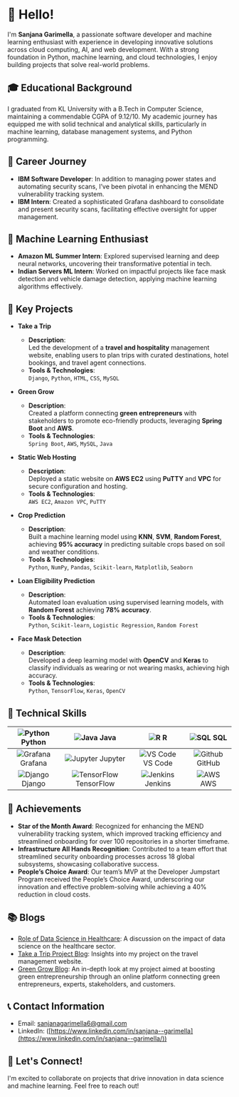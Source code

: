 # 👋 Hello!
I'm **Sanjana Garimella**, a passionate software developer and machine learning enthusiast with experience in developing innovative solutions across cloud computing, AI, and web development. With a strong foundation in Python, machine learning, and cloud technologies, I enjoy building projects that solve real-world problems.

## 🎓 Educational Background
I graduated from KL University with a B.Tech in Computer Science, maintaining a commendable CGPA of 9.12/10. My academic journey has equipped me with solid technical and analytical skills, particularly in machine learning, database management systems, and Python programming.

## 💼 Career Journey
- **IBM Software Developer**: In addition to managing power states and automating security scans, I’ve been pivotal in enhancing the MEND vulnerability tracking system.
- **IBM Intern**: Created a sophisticated Grafana dashboard to consolidate and present security scans, facilitating effective oversight for upper management.

## 🤖 Machine Learning Enthusiast
- **Amazon ML Summer Intern**: Explored supervised learning and deep neural networks, uncovering their transformative potential in tech.
- **Indian Servers ML Intern**: Worked on impactful projects like face mask detection and vehicle damage detection, applying machine learning algorithms effectively.

## 🔧 Key Projects
- **Take a Trip**
   - **Description**:  
     Led the development of a **travel and hospitality** management website, enabling users to plan trips with curated destinations, hotel bookings, and travel agent connections.
   - **Tools & Technologies**:  
     `Django`, `Python`, `HTML`, `CSS`, `MySQL`

- **Green Grow**
   - **Description**:  
     Created a platform connecting **green entrepreneurs** with stakeholders to promote eco-friendly products, leveraging **Spring Boot** and **AWS**.
   - **Tools & Technologies**:  
     `Spring Boot`, `AWS`, `MySQL`, `Java`

- **Static Web Hosting**
   - **Description**:  
     Deployed a static website on **AWS EC2** using **PuTTY** and **VPC** for secure configuration and hosting.
   - **Tools & Technologies**:  
     `AWS EC2`, `Amazon VPC`, `PuTTY` 

- **Crop Prediction**
   - **Description**:  
     Built a machine learning model using **KNN**, **SVM**, **Random Forest**, achieving **95% accuracy** in predicting suitable crops based on soil and weather conditions.
   - **Tools & Technologies**:  
     `Python`, `NumPy`, `Pandas`, `Scikit-learn`, `Matplotlib`, `Seaborn`

- **Loan Eligibility Prediction**
   - **Description**:  
     Automated loan evaluation using supervised learning models, with **Random Forest** achieving **78% accuracy**.
   - **Tools & Technologies**:  
     `Python`, `Scikit-learn`, `Logistic Regression`, `Random Forest`

- **Face Mask Detection**
   - **Description**:  
     Developed a deep learning model with **OpenCV** and **Keras** to classify individuals as wearing or not wearing masks, achieving high accuracy.
   - **Tools & Technologies**:  
     `Python`, `TensorFlow`, `Keras`, `OpenCV`  


## 🔑 Technical Skills

| ![Python](https://img.icons8.com/color/48/000000/python.png) Python | ![Java](https://img.icons8.com/color/48/000000/java-coffee-cup-logo.png) Java | ![R](https://img.icons8.com/color/48/000000/r.png) R | ![SQL](https://img.icons8.com/color/48/000000/sql.png) SQL |
|:---:|:---:|:---:|:---:|
| ![Grafana](https://img.icons8.com/color/48/000000/grafana.png) Grafana | ![Jupyter](https://img.icons8.com/?id=J0SgMWzAxqFj&format=png&color=000000) Jupyter | ![VS Code](https://img.icons8.com/color/48/000000/visual-studio-code-2019.png) VS Code | ![Github](https://img.icons8.com/color/48/000000/github.png) GitHub |
| ![Django](https://img.icons8.com/color/48/000000/django.png) Django | ![TensorFlow](https://img.icons8.com/color/48/000000/tensorflow.png) TensorFlow | ![Jenkins](https://img.icons8.com/color/48/000000/jenkins.png) Jenkins | ![AWS](https://img.icons8.com/color/48/000000/amazon-web-services.png) AWS |


## 🏅 Achievements
- **Star of the Month Award**: Recognized for enhancing the MEND vulnerability tracking system, which improved tracking efficiency and streamlined onboarding for over 100 repositories in a shorter timeframe.
- **Infrastructure All Hands Recognition**: Contributed to a team effort that streamlined security onboarding processes across 18 global subsystems, showcasing collaborative success.
- **People’s Choice Award**: Our team’s MVP at the Developer Jumpstart Program received the People’s Choice Award, underscoring our innovation and effective problem-solving while achieving a 40% reduction in cloud costs.

## 📚 Blogs
- [Role of Data Science in Healthcare](https://www.linkedin.com/posts/sanjana--garimella_kluniversity-klcse-ds-activity-6792782394928852992-_rtv?utm_source=share&utm_medium=member_desktop): A discussion on the impact of data science on the healthcare sector.
- [Take a Trip Project Blog](https://www.linkedin.com/posts/sanjana--garimella_kluniversity-klcse-activity-6766830065876660224-k3sy?utm_source=share&utm_medium=member_desktop): Insights into my project on the travel management website.
- [Green Grow Blog](https://www.linkedin.com/posts/sanjana--garimella_klcse-kluniversity-jfsd-activity-6885988188725370880-BAqe?utm_source=share&utm_medium=member_desktop): An in-depth look at my project aimed at boosting green entrepreneurship through an online platform connecting green entrepreneurs, experts, stakeholders, and customers.

## 📞 Contact Information
- Email: [sanjanagarimella6@gmail.com](mailto:sanjanagarimella6@egmail.com)
- LinkedIn: ([https://www.linkedin.com/in/sanjana--garimella](https://www.linkedin.com/in/sanjana--garimella/))

## 🤝 Let's Connect!
I'm excited to collaborate on projects that drive innovation in data science and machine learning. Feel free to reach out!
